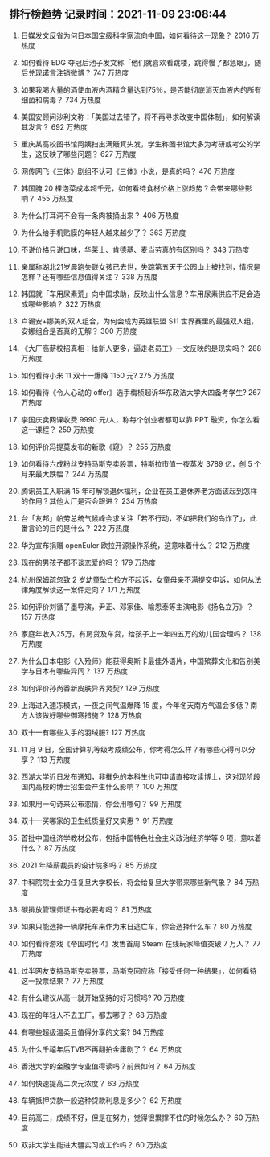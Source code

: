 
## 排行榜趋势 记录时间：2021-11-09 23:08:44
  
  1. 日媒发文反省为何日本国宝级科学家流向中国，如何看待这一现象？ 2016 万热度
    
  2. 如何看待 EDG 夺冠后池子发文称「他们就喜欢看跳楼，跳得慢了都急眼」，随后兑现诺言注销微博？ 747 万热度
    
  3. 如果我喝大量的酒使血液内酒精含量达到75％，是否能彻底消灭血液内的所有细菌和病毒？ 734 万热度
    
  4. 美国安顾问沙利文称：「美国过去错了，将不再寻求改变中国体制」，如何解读其发言？ 692 万热度
    
  5. 重庆某高校图书馆阿姨扫出满簸箕头发，学生称图书馆大多为考研或考公的学生，这反映了哪些问题？ 627 万热度
    
  6. 网传网飞《三体》剧组不认可《三体》小说，是真的吗？ 476 万热度
    
  7. 韩国腌 20 棵泡菜成本超千元，如何看待食材价格上涨趋势？会带来哪些影响？ 455 万热度
    
  8. 为什么打耳洞不会有一条肉被捅出来？ 406 万热度
    
  9. 为什么给手机贴膜的年轻人越来越少了？ 363 万热度
    
  10. 不说价格只说口味，华莱士、肯德基、麦当劳真的有区别吗？ 343 万热度
    
  11. 亲属称湖北21岁晨跑失联女孩已去世，失踪第五天于公园山上被找到，情况是怎样？还有哪些信息值得关注？ 338 万热度
    
  12. 韩国就「车用尿素荒」向中国求助，反映出什么信息？车用尿素供应不足会造成哪些影响？ 322 万热度
    
  13. 卢锡安+娜美的双人组合，为何会成为英雄联盟 S11 世界赛里的最强双人组，安娜组合是否真的无解？ 300 万热度
    
  14. 《大厂高薪校招真相：给新人更多，逼走老员工》一文反映的是现实吗？ 288 万热度
    
  15. 如何看待小米 11 双十一爆降 1150 元? 275 万热度
    
  16. 如何看待《令人心动的 offer》选手梅桢起诉华东政法大学大四备考学生? 267 万热度
    
  17. 李国庆卖网课收费 9990 元/人，称每个创业者都可以靠 PPT 融资，你怎么看这一课程？ 259 万热度
    
  18. 如何评价冯提莫发布的新歌《窥》？ 255 万热度
    
  19. 如何看待六成粉丝支持马斯克卖股票，特斯拉市值一夜蒸发 3789 亿，创 5 个月来最大跌幅？ 244 万热度
    
  20. 腾讯员工入职满 15 年可解锁退休福利，企业在员工退休养老方面该起到怎样的作用？其他大厂是否会跟进？ 234 万热度
    
  21. 台「友邦」帕劳总统气候峰会求关注「若不行动，不如把我们的岛炸了」，此番言论的目的是什么？ 222 万热度
    
  22. 华为宣布捐赠 openEuler 欧拉开源操作系统，这意味着什么？ 212 万热度
    
  23. 现在的男孩子都不谈恋爱的吗？ 179 万热度
    
  24. 杭州保姆疏忽致 2 岁幼童坠亡检方不起诉，女童母亲不满提交申诉，如何从法律角度解读这一案件走向？ 171 万热度
    
  25. 如何评价刘循子墨导演，尹正、邓家佳、喻恩泰等主演电影《扬名立万》？ 157 万热度
    
  26. 家庭年收入25万，有房贷及车贷，给孩子上一年四五万的幼儿园合理吗？ 138 万热度
    
  27. 为什么日本电影《入殓师》能获得奥斯卡最佳外语片，中国殡葬文化和告别美学与日本有哪些异同？ 137 万热度
    
  28. 如何评价孙尚香新皮肤异界灵契? 129 万热度
    
  29. 上海进入速冻模式，一夜之间气温爆降 15 度，今年冬天南方气温会多低？南方人该做好哪些御寒措施？ 128 万热度
    
  30. 双十一有哪些入手的羽绒服? 127 万热度
    
  31. 11 月 9 日，全国计算机等级考成绩公布，你考得怎么样？有哪些心得可以分享？ 113 万热度
    
  32. 西湖大学近日发布通知，非推免的本科生也可申请直接攻读博士，这对现阶段国内高校的博士招生会产生什么影响？ 100 万热度
    
  33. 如果用一句诗来公布恋情，你会用哪句？ 99 万热度
    
  34. 双十一买哪家的卫生纸质量好又实惠？ 91 万热度
    
  35. 首批中国经济学教材公布，包括中国特色社会主义政治经济学等 9 项，意味着什么？ 87 万热度
    
  36. 2021 年降薪裁员的设计院多吗？ 85 万热度
    
  37. 中科院院士金力任复旦大学校长，将会给复旦大学带来哪些新气象？ 84 万热度
    
  38. 碳排放管理师证书有必要考吗？ 81 万热度
    
  39. 如果只能选择一辆摩托车来作为末日逃亡车，你会选择什么车？ 80 万热度
    
  40. 如何看待游戏《帝国时代 4》发售首周 Steam 在线玩家峰值突破 7 万人？ 77 万热度
    
  41. 过半网友支持马斯克卖股票，马斯克回应称「接受任何一种结果」，如何看待这一投票结果？ 77 万热度
    
  42. 有什么建议从高一就开始坚持的好习惯吗? 70 万热度
    
  43. 现在的年轻人不去工厂，都去哪了？ 68 万热度
    
  44. 有哪些超级温柔且值得分享的文案? 64 万热度
    
  45. 为什么千禧年后TVB不再翻拍金庸剧了？ 64 万热度
    
  46. 香港大学的金融学专业值得读吗？前景如何？ 64 万热度
    
  47. 如何快速提高二次元浓度？ 63 万热度
    
  48. 车辆抵押贷款一般这种贷款利息是多少？ 62 万热度
    
  49. 目前高三，成绩不好，但是在努力，觉得很累撑不住的时候怎么办？ 60 万热度
    
  50. 双非大学生能进大疆实习或工作吗？ 60 万热度
    
